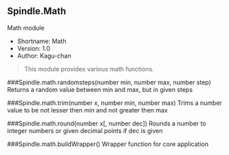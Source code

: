 Spindle.Math
------------
Math module

* Shortname: Math
* Version: 1.0
* Author: Kagu-chan

> This module provides various math functions.

###Spindle.math.randomsteps(number min, number max, number step)
Returns a random value between min and max, but in given steps

###Spindle.math.trim(number x, number min, number max)
Trims a number value to be not lesser then min and not greater then max

###Spindle.math.round(number x[, number dec])
Rounds a number to integer numbers or given decimal points if dec is given

###Spindle.math.buildWrapper()
Wrapper function for core application
